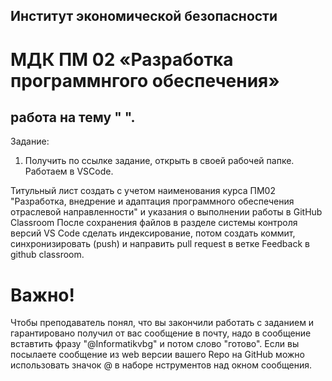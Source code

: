 ## Институт экономической безопасности

# МДК ПМ 02 «Разработка программнгого обеспечения»

##  работа на тему "  ".

Задание:
1) Получить по ссылке задание, открыть в своей рабочей папке. Работаем в VSCode.


Титульный лист создать с учетом наименования курса ПМ02 "Разработка, внедрение и адаптация программного обеспечения отраслевой направленности" и указания о выполнении работы в GitHub Classroom
 После сохранения файлов  в разделе системы контроля версий VS Code сделать индексирование, потом создать коммит, синхронизировать (push) и направить pull request в ветке Feedback в github classroom.
 
 # Важно!
 Чтобы преподаватель понял, что вы закончили работать с заданием и гарантировано получил от вас сообщение в почту, надо в сообщение вставтить фразу "@Informatikvbg" и потом    слово  "готово". 
 Если вы посылаете сообщение из web версии вашего Repo на GitHub можно использовать значок @ в наборе нструментов над окном сообщения.

 

